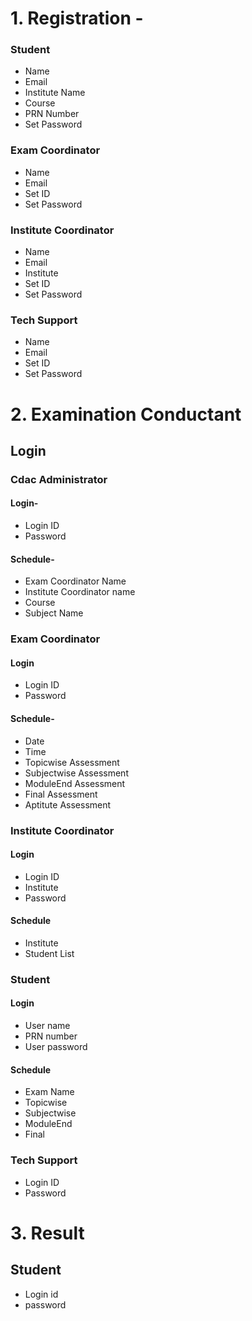 # 1. Registration -
### Student
- Name
- Email
- Institute Name
- Course
- PRN Number
- Set Password
### Exam Coordinator
- Name
- Email
- Set ID
- Set Password
### Institute Coordinator
- Name
- Email
- Institute
- Set ID
- Set Password
### Tech Support
- Name
- Email
- Set ID
- Set Password
# 2. Examination Conductant
## Login
### Cdac Administrator 
#### Login-
- Login ID
- Password
#### Schedule-
- Exam Coordinator Name
- Institute Coordinator name
- Course
- Subject Name
### Exam Coordinator
#### Login
- Login ID
- Password
#### Schedule-
- Date
- Time
- Topicwise Assessment
- Subjectwise Assessment
- ModuleEnd Assessment
- Final Assessment
- Aptitute Assessment
### Institute Coordinator
#### Login
- Login ID
- Institute
- Password
#### Schedule
- Institute
- Student List
### Student 
#### Login
- User name
- PRN number
- User password
#### Schedule
- Exam Name
- Topicwise
- Subjectwise
- ModuleEnd
- Final
### Tech Support
- Login ID
- Password
# 3. Result
## Student
- Login id
- password


